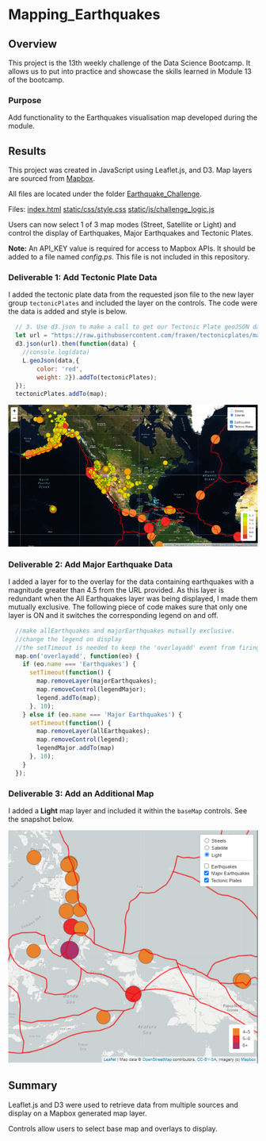 # Mapping_Earthquakes

## Overview

This project is the 13th weekly challenge of the Data Science Bootcamp. It allows us to put into practice and showcase the skills learned in Module 13 of the bootcamp.

### Purpose

Add functionality to the Earthquakes visualisation map developed during the module.

## Results

This project was created in JavaScript using Leaflet.js, and D3. Map layers are sourced from [Mapbox](https://www.mapbox.com/).

All files are located under the folder [Earthquake_Challenge](Earthquake_Challenge/).

Files:
[index.html](Earthquake_Challenge/index.html)
[static/css/style.css](Earthquake_Challenge/static/css/style.css)
[static/js/challenge_logic.js](Earthquake_Challenge/static/js/challenge_logic.js)

Users can now select 1 of 3 map modes (Street, Satellite or Light) and control the display of Earthquakes, Major Earthquakes and Tectonic Plates.

**Note:** An API_KEY value is required for access to Mapbox APIs. It should be added to a file named *config.ps*.  This file is not included in this repository.

### Deliverable 1: Add Tectonic Plate Data

I added the tectonic plate data from the requested json file to the new layer group ```tectonicPlates``` and included the layer on the controls.   The code were the data is added and style is below.

```js
  // 3. Use d3.json to make a call to get our Tectonic Plate geoJSON data.
  let url = "https://raw.githubusercontent.com/fraxen/tectonicplates/master/GeoJSON/PB2002_boundaries.json"
  d3.json(url).then(function(data) {
    //console.log(data)
    L.geoJson(data,{
        color: 'red',
        weight: 2}).addTo(tectonicPlates);
  });
  tectonicPlates.addTo(map);
```

![Tectonic Plates added](resources/deliverable1_snapshot.png)

### Deliverable 2: Add Major Earthquake Data

I added a layer for to the overlay for the data containing earthquakes with a magnitude greater than 4.5 from the URL provided. As this layer is redundant when the All Earthquakes layer was being displayed, I made them mutually exclusive. The following piece of code makes sure that only one layer is ON and it switches the corresponding legend on and off.

```js
  //make allEarthquakes and majorEarthquakes mutually exclusive.
  //change the legend on display
  //the setTimeout is needed to keep the 'overlayadd' event from firing multiple times
  map.on('overlayadd', function(eo) {
    if (eo.name === 'Earthquakes') {
      setTimeout(function() {
        map.removeLayer(majorEarthquakes);
        map.removeControl(legendMajor);
        legend.addTo(map);
      }, 10);
    } else if (eo.name === 'Major Earthquakes') {
      setTimeout(function() {
        map.removeLayer(allEarthquakes);
        map.removeControl(legend);
        legendMajor.addTo(map)
      }, 10);
    }
  });   
```

### Deliverable 3: Add an Additional Map

I added a **Light** map layer and included it within the ```baseMap``` controls. See the snapshot below.

![Light map added](resources/deliverable3_snapshot.png)

## Summary

Leaflet.js and D3 were used to retrieve data from multiple sources and display on a Mapbox generated map layer.

Controls allow users to select base map and overlays to display.

